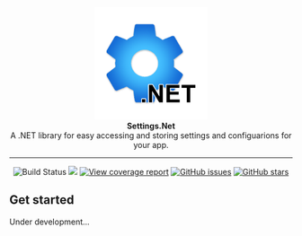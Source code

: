 <p align="center">
    <img src="./Media/Icon.png" alt="Project icon" height="200px"/>
    <br>
    <strong>Settings.Net</strong>
    <br>
    A .NET library for easy accessing and storing settings and configuarions for your app.
</p>
<hr>
<p align="center">
<img src="https://github.com/ShingZhanho/Settings.Net/workflows/Build/badge.svg" alt="Build Status">
<a href="https://codecov.io/gh/ShingZhanho/Settings.Net"><img src="https://codecov.io/gh/ShingZhanho/Settings.Net/branch/master/graph/badge.svg?token=EIMZVKR3RL"/></a>
<a href="https://settingsdotnet.shingzh.eu.org"><img alt="View coverage report" src="https://img.shields.io/badge/View-Coverage%20Report-brightgreen"></a>
<a href="https://github.com/ShingZhanho/Settings.Net/issues"><img alt="GitHub issues" src="https://img.shields.io/github/issues/ShingZhanho/Settings.Net"></a>
<a href="https://github.com/ShingZhanho/Settings.Net/stargazers"><img alt="GitHub stars" src="https://img.shields.io/github/stars/ShingZhanho/Settings.Net?color=gold"></a>
    </p>

## Get started
Under development...

